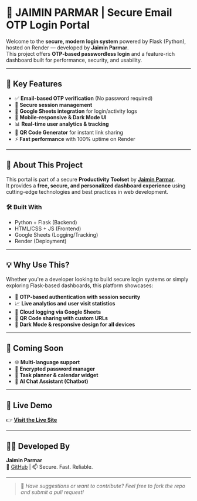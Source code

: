 # 🔐 JAIMIN PARMAR | Secure Email OTP Login Portal

Welcome to the **secure, modern login system** powered by Flask (Python), hosted on Render — developed by **Jaimin Parmar**.  
This project offers **OTP-based passwordless login** and a feature-rich dashboard built for performance, security, and usability.

---

## 🔑 Key Features

- ✅ **Email-based OTP verification** (No password required)
- 🔐 **Secure session management**
- 🧾 **Google Sheets integration** for login/activity logs
- 📱 **Mobile-responsive & Dark Mode UI**
- 📊 **Real-time user analytics & tracking**
- 🔗 **QR Code Generator** for instant link sharing
- ⚡ **Fast performance** with 100% uptime on Render

---

## 📘 About This Project

This portal is part of a secure **Productivity Toolset** by [**Jaimin Parmar**](https://github.com/jaiminparmar).  
It provides a **free, secure, and personalized dashboard experience** using cutting-edge technologies and best practices in web development.

### 🛠️ Built With

- Python + Flask (Backend)
- HTML/CSS + JS (Frontend)
- Google Sheets (Logging/Tracking)
- Render (Deployment)

---

## 💡 Why Use This?

Whether you're a developer looking to build secure login systems or simply exploring Flask-based dashboards, this platform showcases:
- 🔐 **OTP-based authentication with session security**
- 📈 **Live analytics and user visit statistics**
- 📂 **Cloud logging via Google Sheets**
- 📎 **QR Code sharing with custom URLs**
- 🌙 **Dark Mode & responsive design for all devices**

---

## 🔮 Coming Soon

- 🌐 **Multi-language support**
- 🔐 **Encrypted password manager**
- 📅 **Task planner & calendar widget**
- 🤖 **AI Chat Assistant (Chatbot)**

---

## 🚀 Live Demo

👉 **[Visit the Live Site](https://flask-hblv.onrender.com/)**

---

## 🧑‍💻 Developed By

**Jaimin Parmar**  
📌 [GitHub](https://github.com/jaiminparmar) | 📫 Secure. Fast. Reliable.

---

> 💬 _Have suggestions or want to contribute? Feel free to fork the repo and submit a pull request!_

